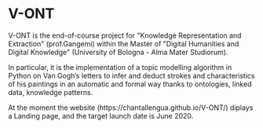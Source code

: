 # V-ONT

<p>
  V-ONT is the end-of-course project for "Knowledge Representation and Extraction" (prof.Gangemi) within the Master of "Digital Humanities and Digital Knowledge" (University of Bologna - Alma Mater Studiorum).
</p>
<p>
In particular, it is the implementation of a topic modelling algorithm in Python on Van Gogh’s letters to infer and deduct strokes and characteristics of his paintings in an automatic and formal way thanks to ontologies, linked data, knowledge patterns.
  </p>
<p>
At the moment the website (https://chantallengua.github.io/V-ONT/) diplays a Landing page, and the target launch date is June 2020.
  </p>
